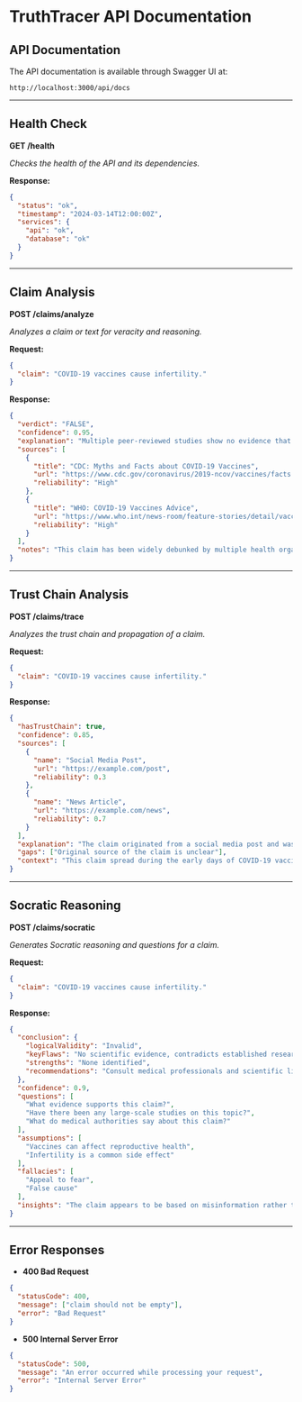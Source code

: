 # TruthTracer API Documentation

## API Documentation

The API documentation is available through Swagger UI at:
```
http://localhost:3000/api/docs
```

---

## Health Check

**GET /health**

_Checks the health of the API and its dependencies._

**Response:**
```json
{
  "status": "ok",
  "timestamp": "2024-03-14T12:00:00Z",
  "services": {
    "api": "ok",
    "database": "ok"
  }
}
```

---

## Claim Analysis

**POST /claims/analyze**

_Analyzes a claim or text for veracity and reasoning._

**Request:**
```json
{
  "claim": "COVID-19 vaccines cause infertility."
}
```

**Response:**
```json
{
  "verdict": "FALSE",
  "confidence": 0.95,
  "explanation": "Multiple peer-reviewed studies show no evidence that COVID-19 vaccines cause infertility.",
  "sources": [
    {
      "title": "CDC: Myths and Facts about COVID-19 Vaccines",
      "url": "https://www.cdc.gov/coronavirus/2019-ncov/vaccines/facts.html",
      "reliability": "High"
    },
    {
      "title": "WHO: COVID-19 Vaccines Advice",
      "url": "https://www.who.int/news-room/feature-stories/detail/vaccine-myths",
      "reliability": "High"
    }
  ],
  "notes": "This claim has been widely debunked by multiple health organizations."
}
```

---

## Trust Chain Analysis

**POST /claims/trace**

_Analyzes the trust chain and propagation of a claim._

**Request:**
```json
{
  "claim": "COVID-19 vaccines cause infertility."
}
```

**Response:**
```json
{
  "hasTrustChain": true,
  "confidence": 0.85,
  "sources": [
    {
      "name": "Social Media Post",
      "url": "https://example.com/post",
      "reliability": 0.3
    },
    {
      "name": "News Article",
      "url": "https://example.com/news",
      "reliability": 0.7
    }
  ],
  "explanation": "The claim originated from a social media post and was later picked up by news outlets.",
  "gaps": ["Original source of the claim is unclear"],
  "context": "This claim spread during the early days of COVID-19 vaccination"
}
```

---

## Socratic Reasoning

**POST /claims/socratic**

_Generates Socratic reasoning and questions for a claim._

**Request:**
```json
{
  "claim": "COVID-19 vaccines cause infertility."
}
```

**Response:**
```json
{
  "conclusion": {
    "logicalValidity": "Invalid",
    "keyFlaws": "No scientific evidence, contradicts established research",
    "strengths": "None identified",
    "recommendations": "Consult medical professionals and scientific literature"
  },
  "confidence": 0.9,
  "questions": [
    "What evidence supports this claim?",
    "Have there been any large-scale studies on this topic?",
    "What do medical authorities say about this claim?"
  ],
  "assumptions": [
    "Vaccines can affect reproductive health",
    "Infertility is a common side effect"
  ],
  "fallacies": [
    "Appeal to fear",
    "False cause"
  ],
  "insights": "The claim appears to be based on misinformation rather than scientific evidence"
}
```

---

## Error Responses

- **400 Bad Request**
```json
{
  "statusCode": 400,
  "message": ["claim should not be empty"],
  "error": "Bad Request"
}
```

- **500 Internal Server Error**
```json
{
  "statusCode": 500,
  "message": "An error occurred while processing your request",
  "error": "Internal Server Error"
}
``` 